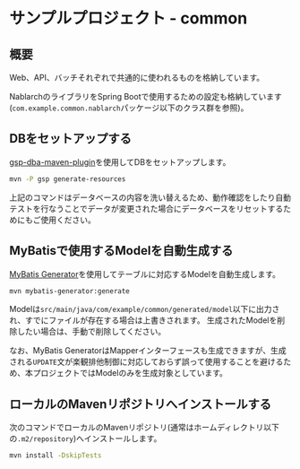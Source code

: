 # サンプルプロジェクト - common

## 概要

Web、API、バッチそれぞれで共通的に使われるものを格納しています。

NablarchのライブラリをSpring Bootで使用するための設定も格納しています(`com.example.common.nablarch`パッケージ以下のクラス群を参照)。

## DBをセットアップする

[gsp-dba-maven-plugin](https://github.com/coastland/gsp-dba-maven-plugin)を使用してDBをセットアップします。

```bash
mvn -P gsp generate-resources
```

上記のコマンドはデータベースの内容を洗い替えるため、動作確認をしたり自動テストを行なうことでデータが変更された場合にデータベースをリセットするためにもご使用ください。

## MyBatisで使用するModelを自動生成する

[MyBatis Generator](https://mybatis.org/generator/)を使用してテーブルに対応するModelを自動生成します。

```bash
mvn mybatis-generator:generate
```

Modelは`src/main/java/com/example/common/generated/model`以下に出力され、すでにファイルが存在する場合は上書きされます。
生成されたModelを削除したい場合は、手動で削除してください。

なお、MyBatis GeneratorはMapperインターフェースも生成できますが、生成される`UPDATE`文が楽観排他制御に対応しておらず誤って使用することを避けるため、本プロジェクトではModelのみを生成対象としています。

## ローカルのMavenリポジトリへインストールする

次のコマンドでローカルのMavenリポジトリ(通常はホームディレクトリ以下の`.m2/repository`)へインストールします。

```bash
mvn install -DskipTests
```
